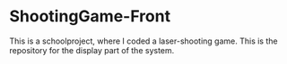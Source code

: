 # ShootingGame-Front
This is a schoolproject, where I coded a laser-shooting game. This is the repository for the display part of the system.
